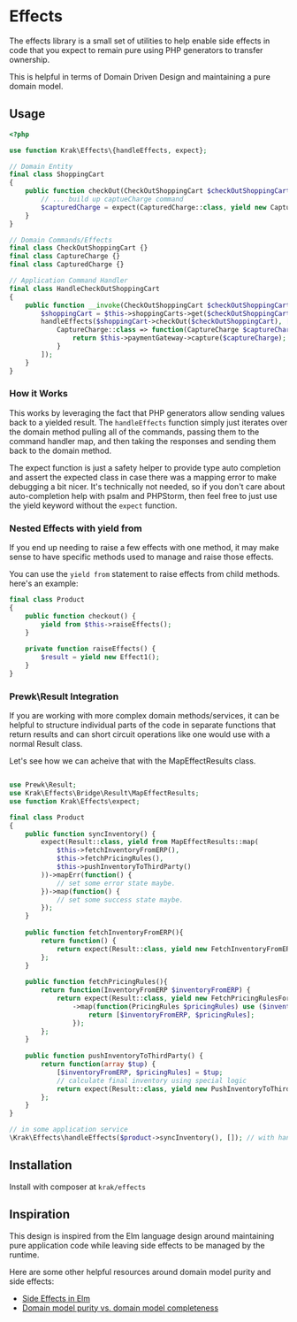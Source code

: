 # Effects

The effects library is a small set of utilities to help enable side effects in code that you expect to remain pure using PHP generators to transfer ownership.

This is helpful in terms of Domain Driven Design and maintaining a pure domain model.

## Usage

```php
<?php

use function Krak\Effects\{handleEffects, expect};

// Domain Entity
final class ShoppingCart
{
    public function checkOut(CheckOutShoppingCart $checkOutShoppingCart) {
        // ... build up captueCharge command
        $capturedCharge = expect(CapturedCharge::class, yield new CaptureCharge(/* args */));
    }
}

// Domain Commands/Effects
final class CheckOutShoppingCart {}
final class CaptureCharge {}
final class CapturedCharge {}

// Application Command Handler
final class HandleCheckOutShoppingCart
{
    public function __invoke(CheckOutShoppingCart $checkOutShoppingCart): void {
        $shoppingCart = $this->shoppingCarts->get($checkOutShoppingCart->shoppingCart());
        handleEffects($shoppingCart->checkOut($checkOutShoppingCart), [
            CaptureCharge::class => function(CaptureCharge $captureCharge) {
                return $this->paymentGateway->capture($captureCharge); // returns a CapturedCharge instance
            }
        ]);
    }
}
```

### How it Works

This works by leveraging the fact that PHP generators allow sending values back to a yielded result. The `handleEffects` function simply just iterates over the domain method pulling all of the commands, passing them to the command handler map, and then taking the responses and sending them back to the domain method.

The expect function is just a safety helper to provide type auto completion and assert the expected class in case there was a mapping error to make debugging a bit nicer. It's technically not needed, so if you don't care about auto-completion help with psalm and PHPStorm, then feel free to just use the yield keyword without the `expect` function.

### Nested Effects with yield from

If you end up needing to raise a few effects with one method, it may make sense to have specific methods used to manage and raise those effects. 

You can use the `yield from` statement to raise effects from child methods. here's an example:

```php
final class Product
{
    public function checkout() {
        yield from $this->raiseEffects();
    }
    
    private function raiseEffects() {
        $result = yield new Effect1();
    }
}
```

### Prewk\Result Integration

If you are working with more complex domain methods/services, it can be helpful to structure individual parts of the code in separate functions that return results and can short circuit operations like one would use with a normal Result class.

Let's see how we can acheive that with the MapEffectResults class.

```php

use Prewk\Result;
use Krak\Effects\Bridge\Result\MapEffectResults;
use function Krak\Effects\expect;

final class Product
{
    public function syncInventory() {
        expect(Result::class, yield from MapEffectResults::map(
            $this->fetchInventoryFromERP(),
            $this->fetchPricingRules(),
            $this->pushInventoryToThirdParty()
        ))->mapErr(function() {
            // set some error state maybe.
        })->map(function() {
            // set some success state maybe.
        });
    }
    
    public function fetchInventoryFromERP(){
        return function() {
            return expect(Result::class, yield new FetchInventoryFromERP($this->productId));
        };
    }
    
    public function fetchPricingRules(){
        return function(InventoryFromERP $inventoryFromERP) {
            return expect(Result::class, yield new FetchPricingRulesForProduct($this->productId))
                ->map(function(PricingRules $pricingRules) use ($inventoryFromERP) {
                    return [$inventoryFromERP, $pricingRules];
                });
        };
    }
    
    public function pushInventoryToThirdParty() {
        return function(array $tup) {
            [$inventoryFromERP, $pricingRules] = $tup;
            // calculate final inventory using special logic
            return expect(Result::class, yield new PushInventoryToThirdParty($finalInventory));
        };
    }
}

// in some application service
\Krak\Effects\handleEffects($product->syncInventory(), []); // with handlers accordingly
```

## Installation

Install with composer at `krak/effects`

## Inspiration

This design is inspired from the Elm language design around maintaining pure application code while leaving side effects to be managed by the runtime.

Here are some other helpful resources around domain model purity and side effects:

- [Side Effects in Elm](https://elmprogramming.com/side-effects.html)
- [Domain model purity vs. domain model completeness](https://enterprisecraftsmanship.com/posts/domain-model-purity-completeness/)
